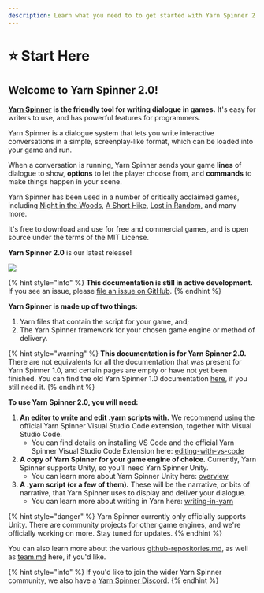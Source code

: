 ```yaml
---
description: Learn what you need to to get started with Yarn Spinner 2.0
---
```


# ⭐ Start Here

## **Welcome to Yarn Spinner 2.0!**

**[Yarn Spinner](https://yarnspinner.dev) is the friendly tool for writing dialogue in games.** It's easy for writers to use, and has powerful features for programmers.

Yarn Spinner is a dialogue system that lets you write interactive conversations in a simple, screenplay-like format, which can be loaded into your game and run.

When a conversation is running, Yarn Spinner sends your game **lines** of dialogue to show, **options** to let the player choose from, and **commands** to make things happen in your scene.

Yarn Spinner has been used in a number of critically acclaimed games, including [Night in the Woods](http://nightinthewoods.com), [A Short Hike](https://ashorthike.com), [Lost in Random](https://www.ea.com/en-au/games/lost-in-random), and many more.

It's free to download and use for free and commercial games, and is open source under the terms of the MIT License.

**Yarn Spinner 2.0** is our latest release!

![](.gitbook/assets/IMG\_6494.jpeg)

{% hint style="info" %}
**This documentation is still in active development.** If you see an issue, please [file an issue on GitHub](https://github.com/YarnSpinnerTool/YSDocs/issues/new).&#x20;
{% endhint %}

**Yarn Spinner is made up of two things:**

1. Yarn files that contain the script for your game, and;
2. The Yarn Spinner framework for your chosen game engine or method of delivery.

{% hint style="warning" %}
**This documentation is for Yarn Spinner 2.0.** There are not equivalents for all the documentation that was present for Yarn Spinner 1.0, and certain pages are empty or have not yet been finished. You can find the old Yarn Spinner 1.0 documentation [here](https://yarnspinner.dev/docs/), if you still need it.
{% endhint %}

**To use Yarn Spinner 2.0, you will need:**

1. **An editor to write and edit .yarn scripts with.** We recommend using the official Yarn Spinner Visual Studio Code extension, together with Visual Studio Code.
   * You can find details on installing VS Code and the official Yarn Spinner Visual Studio Code Extension here: [editing-with-vs-code](getting-started/editing-with-vs-code/ "mention")
2. **A copy of Yarn Spinner for your game engine of choice.** Currently, Yarn Spinner supports Unity, so you'll need Yarn Spinner Unity.
   * You can learn more about Yarn Spinner Unity here: [overview](using-yarnspinner-with-unity/overview.md "mention")
3. **A .yarn script (or a few of them).** These will be the narrative, or bits of narrative, that Yarn Spinner uses to display and deliver your dialogue.
   * You can learn more about writing in Yarn here: [writing-in-yarn](getting-started/writing-in-yarn/ "mention")

{% hint style="danger" %}
Yarn Spinner currently only officially supports Unity. There are community projects for other game engines, and we're officially working on more. Stay tuned for updates.
{% endhint %}

You can also learn more about the various [github-repositories.md](about/github-repositories.md "mention"), as well as [team.md](about/team.md "mention") here, if you'd like.

{% hint style="info" %}
If you'd like to join the wider Yarn Spinner community, we also have a [Yarn Spinner Discord](https://discord.gg/yarnspinner).
{% endhint %}
